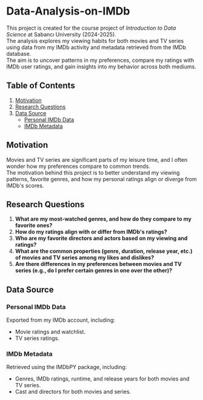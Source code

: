 # Data-Analysis-on-IMDb

This project is created for the course project of *Introduction to Data Science* at Sabancı University (2024-2025).  
The analysis explores my viewing habits for both movies and TV series using data from my IMDb activity and metadata retrieved from the IMDb database.  
The aim is to uncover patterns in my preferences, compare my ratings with IMDb user ratings, and gain insights into my behavior across both mediums.

## Table of Contents
1. [Motivation](#motivation)  
2. [Research Questions](#research-questions)  
3. [Data Source](#data-source)  
   - [Personal IMDb Data](#personal-imdb-data)  
   - [IMDb Metadata](#imdb-metadata)  

## Motivation

Movies and TV series are significant parts of my leisure time, and I often wonder how my preferences compare to common trends.  
The motivation behind this project is to better understand my viewing patterns, favorite genres, and how my personal ratings align or diverge from IMDb's scores.

## Research Questions

1. **What are my most-watched genres, and how do they compare to my favorite ones?**  
2. **How do my ratings align with or differ from IMDb's ratings?**  
3. **Who are my favorite directors and actors based on my viewing and ratings?**  
4. **What are the common properties (genre, duration, release year, etc.) of movies and TV series among my likes and dislikes?**  
5. **Are there differences in my preferences between movies and TV series (e.g., do I prefer certain genres in one over the other)?**  

## Data Source

### Personal IMDb Data
Exported from my IMDb account, including:
- Movie ratings and watchlist.  
- TV series ratings.  

### IMDb Metadata
Retrieved using the IMDbPY package, including:
- Genres, IMDb ratings, runtime, and release years for both movies and TV series.  
- Cast and directors for both movies and series.  
